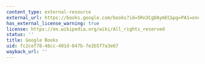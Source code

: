 ```yaml
---
content_type: external-resource
external_url: https://books.google.com/books?id=5Rn3CgDAymEC&pg=PA1=onepage#v=onepage&q&f=false
has_external_license_warning: true
license: https://en.wikipedia.org/wiki/All_rights_reserved
status: ''
title: Google Books
uid: fc2cef78-48cc-401d-847b-7e2b5f7a3e67
wayback_url: ''
---
```

